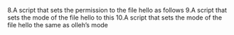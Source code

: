 8.A script that sets the permission to the file hello as follows
9.A script that sets the mode of the file hello to this
10.A script that sets the mode of the file hello the same as olleh’s mode
